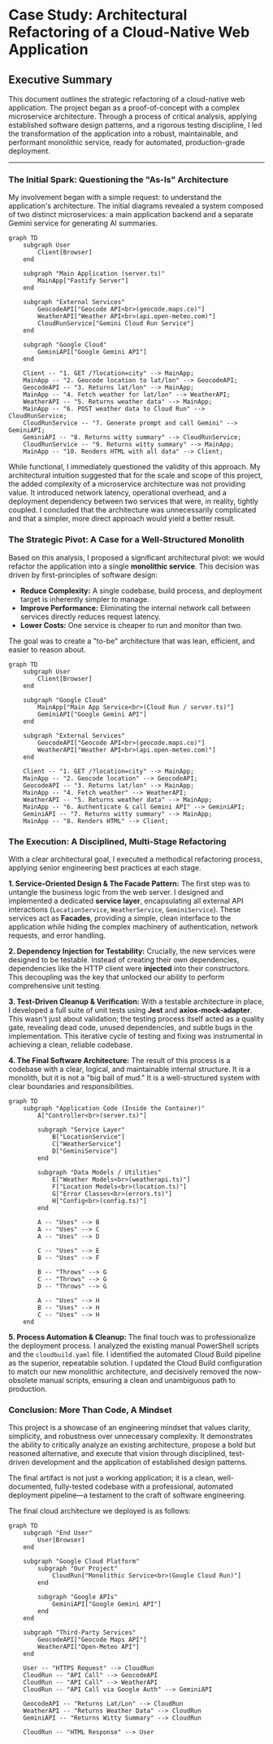 # Case Study: Architectural Refactoring of a Cloud-Native Web Application

## Executive Summary
This document outlines the strategic refactoring of a cloud-native web application. The project began as a proof-of-concept with a complex microservice architecture. Through a process of critical analysis, applying established software design patterns, and a rigorous testing discipline, I led the transformation of the application into a robust, maintainable, and performant monolithic service, ready for automated, production-grade deployment.

---

### The Initial Spark: Questioning the "As-Is" Architecture

My involvement began with a simple request: to understand the application's architecture. The initial diagrams revealed a system composed of two distinct microservices: a main application backend and a separate Gemini service for generating AI summaries.

```mermaid
graph TD
    subgraph User
        Client[Browser]
    end

    subgraph "Main Application (server.ts)"
        MainApp["Fastify Server"]
    end

    subgraph "External Services"
        GeocodeAPI["Geocode API<br>(geocode.maps.co)"]
        WeatherAPI["Weather API<br>(api.open-meteo.com)"]
        CloudRunService["Gemini Cloud Run Service"]
    end
    
    subgraph "Google Cloud"
        GeminiAPI["Google Gemini API"]
    end

    Client -- "1. GET /?location=city" --> MainApp;
    MainApp -- "2. Geocode location to lat/lon" --> GeocodeAPI;
    GeocodeAPI -- "3. Returns lat/lon" --> MainApp;
    MainApp -- "4. Fetch weather for lat/lon" --> WeatherAPI;
    WeatherAPI -- "5. Returns weather data" --> MainApp;
    MainApp -- "6. POST weather data to Cloud Run" --> CloudRunService;
    CloudRunService -- "7. Generate prompt and call Gemini" --> GeminiAPI;
    GeminiAPI -- "8. Returns witty summary" --> CloudRunService;
    CloudRunService -- "9. Returns witty summary" --> MainApp;
    MainApp -- "10. Renders HTML with all data" --> Client; 
```

While functional, I immediately questioned the validity of this approach. My architectural intuition suggested that for the scale and scope of this project, the added complexity of a microservice architecture was not providing value. It introduced network latency, operational overhead, and a deployment dependency between two services that were, in reality, tightly coupled. I concluded that the architecture was unnecessarily complicated and that a simpler, more direct approach would yield a better result.

### The Strategic Pivot: A Case for a Well-Structured Monolith

Based on this analysis, I proposed a significant architectural pivot: we would refactor the application into a single **monolithic service**. This decision was driven by first-principles of software design:
- **Reduce Complexity:** A single codebase, build process, and deployment target is inherently simpler to manage.
- **Improve Performance:** Eliminating the internal network call between services directly reduces request latency.
- **Lower Costs:** One service is cheaper to run and monitor than two.

The goal was to create a "to-be" architecture that was lean, efficient, and easier to reason about.

```mermaid
graph TD
    subgraph User
        Client[Browser]
    end

    subgraph "Google Cloud"
        MainApp["Main App Service<br>(Cloud Run / server.ts)"]
        GeminiAPI["Google Gemini API"]
    end

    subgraph "External Services"
        GeocodeAPI["Geocode API<br>(geocode.maps.co)"]
        WeatherAPI["Weather API<br>(api.open-meteo.com)"]
    end

    Client -- "1. GET /?location=city" --> MainApp;
    MainApp -- "2. Geocode location" --> GeocodeAPI;
    GeocodeAPI -- "3. Returns lat/lon" --> MainApp;
    MainApp -- "4. Fetch weather" --> WeatherAPI;
    WeatherAPI -- "5. Returns weather data" --> MainApp;
    MainApp -- "6. Authenticate & call Gemini API" --> GeminiAPI;
    GeminiAPI -- "7. Returns witty summary" --> MainApp;
    MainApp -- "8. Renders HTML" --> Client; 
```

### The Execution: A Disciplined, Multi-Stage Refactoring

With a clear architectural goal, I executed a methodical refactoring process, applying senior engineering best practices at each stage.

**1. Service-Oriented Design & The Facade Pattern:**
The first step was to untangle the business logic from the web server. I designed and implemented a dedicated **service layer**, encapsulating all external API interactions (`LocationService`, `WeatherService`, `GeminiService`). These services act as **Facades**, providing a simple, clean interface to the application while hiding the complex machinery of authentication, network requests, and error handling.

**2. Dependency Injection for Testability:**
Crucially, the new services were designed to be testable. Instead of creating their own dependencies, dependencies like the HTTP client were **injected** into their constructors. This decoupling was the key that unlocked our ability to perform comprehensive unit testing.

**3. Test-Driven Cleanup & Verification:**
With a testable architecture in place, I developed a full suite of unit tests using **Jest** and **axios-mock-adapter**. This wasn't just about validation; the testing process itself acted as a quality gate, revealing dead code, unused dependencies, and subtle bugs in the implementation. This iterative cycle of testing and fixing was instrumental in achieving a clean, reliable codebase.

**4. The Final Software Architecture:**
The result of this process is a codebase with a clear, logical, and maintainable internal structure. It is a monolith, but it is not a "big ball of mud." It is a well-structured system with clear boundaries and responsibilities.

```mermaid
graph TD
    subgraph "Application Code (Inside the Container)"
        A["Controller<br>(server.ts)"]
        
        subgraph "Service Layer"
            B["LocationService"]
            C["WeatherService"]
            D["GeminiService"]
        end

        subgraph "Data Models / Utilities"
            E["Weather Models<br>(weatherapi.ts)"]
            F["Location Models<br>(location.ts)"]
            G["Error Classes<br>(errors.ts)"]
            H["Config<br>(config.ts)"]
        end

        A -- "Uses" --> B
        A -- "Uses" --> C
        A -- "Uses" --> D

        C -- "Uses" --> E
        B -- "Uses" --> F
        
        B -- "Throws" --> G
        C -- "Throws" --> G
        D -- "Throws" --> G

        A -- "Uses" --> H
        B -- "Uses" --> H
        C -- "Uses" --> H
    end 
```

**5. Process Automation & Cleanup:**
The final touch was to professionalize the deployment process. I analyzed the existing manual PowerShell scripts and the `cloudbuild.yaml` file. I identified the automated Cloud Build pipeline as the superior, repeatable solution. I updated the Cloud Build configuration to match our new monolithic architecture, and decisively removed the now-obsolete manual scripts, ensuring a clean and unambiguous path to production.

### Conclusion: More Than Code, A Mindset

This project is a showcase of an engineering mindset that values clarity, simplicity, and robustness over unnecessary complexity. It demonstrates the ability to critically analyze an existing architecture, propose a bold but reasoned alternative, and execute that vision through disciplined, test-driven development and the application of established design patterns.

The final artifact is not just a working application; it is a clean, well-documented, fully-tested codebase with a professional, automated deployment pipeline—a testament to the craft of software engineering.

The final cloud architecture we deployed is as follows:

```mermaid
graph TD
    subgraph "End User"
        User[Browser]
    end

    subgraph "Google Cloud Platform"
        subgraph "Our Project"
            CloudRun["Monolithic Service<br>(Google Cloud Run)"]
        end
        
        subgraph "Google APIs"
            GeminiAPI["Google Gemini API"]
        end
    end

    subgraph "Third-Party Services"
        GeocodeAPI["Geocode Maps API"]
        WeatherAPI["Open-Meteo API"]
    end

    User -- "HTTPS Request" --> CloudRun
    CloudRun -- "API Call" --> GeocodeAPI
    CloudRun -- "API Call" --> WeatherAPI
    CloudRun -- "API Call via Google Auth" --> GeminiAPI
    
    GeocodeAPI -- "Returns Lat/Lon" --> CloudRun
    WeatherAPI -- "Returns Weather Data" --> CloudRun
    GeminiAPI -- "Returns Witty Summary" --> CloudRun

    CloudRun -- "HTML Response" --> User 
``` 